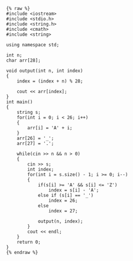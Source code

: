     {% raw %}
    #include <iostream>
    #include <stdio.h>
    #include <string.h>
    #include <cmath>
    #include <string>
    
    using namespace std;
    
    int n;
    char arr[28];
    
    void output(int n, int index)
    {
    	index = (index + n) % 28;
    	
    	cout << arr[index];
    }
    int main()
    {
    	string s;
    	for(int i = 0; i < 26; i++)
    	{
    		arr[i] = 'A' + i;
    	}
    	arr[26] = '_';
    	arr[27] = '.';
    
    	while(cin >> n && n > 0)
    	{
    		cin >> s;
    		int index;	
    		for(int i = s.size() - 1; i >= 0; i--)
    		{
    			if(s[i] >= 'A' && s[i] <= 'Z')
    				index = s[i] - 'A';	
    			else if (s[i] == '_')
    				index = 26;
    			else
    				index = 27;
    
    			output(n, index);
    		}
    		cout << endl;
    	}
    	return 0;
    }
    {% endraw %}
